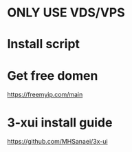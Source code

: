 # ONLY USE VDS/VPS

# Install script

# Get free domen
https://freemyip.com/main

# 3-xui install guide 
https://github.com/MHSanaei/3x-ui

